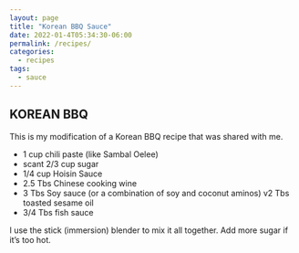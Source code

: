 ```yaml
---
layout: page
title: "Korean BBQ Sauce"
date: 2022-01-4T05:34:30-06:00
permalink: /recipes/
categories:
  - recipes
tags:
  - sauce
---
```

## KOREAN BBQ
This is my modification of a Korean BBQ recipe that was shared with me.

- 1 cup chili paste (like Sambal Oelee)
- scant 2/3 cup sugar
- 1/4 cup Hoisin Sauce
- 2.5 Tbs Chinese cooking wine
- 3 Tbs Soy sauce (or a combination of soy and coconut aminos)
v2 Tbs toasted sesame oil
- 3/4 Tbs fish sauce

I use the stick (immersion) blender to mix it all together. Add more sugar if it’s too hot.
